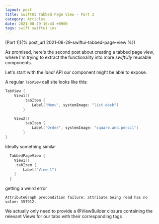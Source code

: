 ```yaml
---
layout: post
title: SwiftUI Tabbed Page View - Part 2
category: Articles
date: 2021-08-29 16:43 +0900
tags: swift swiftui ios
---
```


[Part 1]({% post_url 2021-08-29-swiftui-tabbed-page-view %})

As promised, here's the second post about creating a tabbed page view, where I'm trying to extract the functionality into more *swiftUIy* reusable components.

Let's start with the *ideal* API our component might be able to expose.

A regular `TabView` call site looks like this:

```swift
TabView {
    View1()
        .tabItem {
            Label("Menu", systemImage: "list.dash")
        }

    View2()
        .tabItem {
            Label("Order", systemImage: "square.and.pencil")
        }
}
```
Ideally something similar 
```swift
  TabbedPageView {
    View1()
    .tabItem {
        Label("View 1")
    }
  }
```

getting a weird error

`AttributeGraph precondition failure: attribute being read has no value: 357912.`



We actually only need to provide a @ViewBuilder closure containing the relevant Views for our tabs with their corresponding tags
